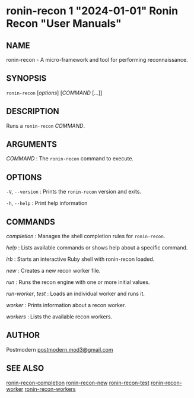 # ronin-recon 1 "2024-01-01" Ronin Recon "User Manuals"

## NAME

ronin-recon - A micro-framework and tool for performing reconnaissance.

## SYNOPSIS

`ronin-recon` [*options*] [*COMMAND* [...]]

## DESCRIPTION

Runs a `ronin-recon` *COMMAND*.

## ARGUMENTS

*COMMAND*
: The `ronin-recon` command to execute.

## OPTIONS

`-V`, `--version`
: Prints the `ronin-recon` version and exits.

`-h`, `--help`
: Print help information

## COMMANDS

*completion*
: Manages the shell completion rules for `ronin-recon`.

*help*
: Lists available commands or shows help about a specific command.

*irb*
: Starts an interactive Ruby shell with ronin-recon loaded.

*new*
: Creates a new recon worker file.

*run*
: Runs the recon engine with one or more initial values.

*run-worker*, *test*
: Loads an individual worker and runs it.

*worker*
: Prints information about a recon worker.

*workers*
: Lists the available recon workers.

## AUTHOR

Postmodern <postmodern.mod3@gmail.com>

## SEE ALSO

[ronin-recon-completion](ronin-recon-completion.1.md) [ronin-recon-new](ronin-recon-new.1.md) [ronin-recon-test](ronin-recon-test.1.md) [ronin-recon-worker](ronin-recon-worker.1.md) [ronin-recon-workers](ronin-recon-workers.1.md)
